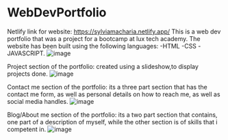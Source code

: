 # WebDevPortfolio
Netlify link for website: https://sylviamacharia.netlify.app/
This is a web dev portfolio that was a project for a bootcamp at lux tech academy.
The website has been built using the following languages:
 -HTML -CSS 
 -JAVASCRIPT.
![image](https://user-images.githubusercontent.com/32011871/111933415-7a9ef300-8ad0-11eb-9ccf-76d3d0ca07d6.png)

Project section of the portfolio:
created using a slideshow,to display projects done.
![image](https://user-images.githubusercontent.com/32011871/111933837-50016a00-8ad1-11eb-9484-30b318019fbf.png)

Contact me section of the portfolio:
its a three part section that has the contact me form, as well as personal details on how to reach me, as well as social media handles.
![image](https://user-images.githubusercontent.com/32011871/111933932-863ee980-8ad1-11eb-82bc-66db886c7c69.png)

Blog/About me section of the portfolio:
its a two part section that contains, one part of a description of myself, while the other section is of skills that i competent in.
![image](https://user-images.githubusercontent.com/32011871/111934111-d6b64700-8ad1-11eb-9f5c-7ba64532a15f.png)

